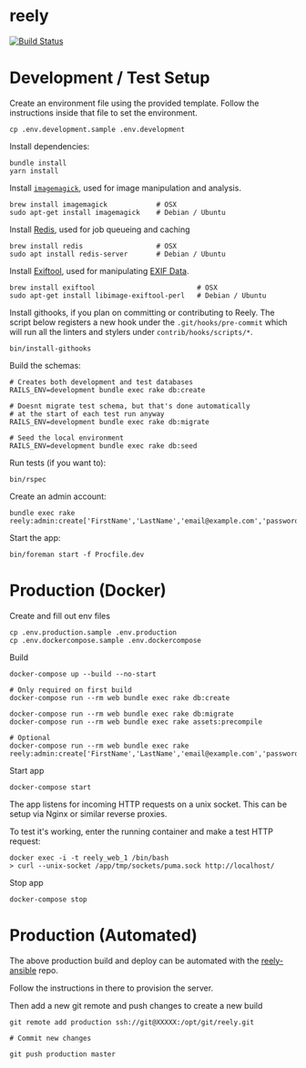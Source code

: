 # reely

[![Build Status](https://github.com/abhchand/reely/badges/master/build.svg)](https://github.com/abhchand/reely/pipelines)


# Development / Test Setup

Create an environment file using the provided template. Follow the instructions inside that file to set the environment.

```
cp .env.development.sample .env.development
```

Install dependencies:

```
bundle install
yarn install
```

Install [`imagemagick`](www.imagemagick.org/), used for image manipulation and analysis.

```
brew install imagemagick            # OSX
sudo apt-get install imagemagick    # Debian / Ubuntu
```

Install [Redis](https://redis.io), used for job queueing and caching

```
brew install redis                  # OSX
sudo apt install redis-server       # Debian / Ubuntu
```

Install [Exiftool](https://www.sno.phy.queensu.ca/~phil/exiftool), used for manipulating [EXIF Data](https://en.wikipedia.org/wiki/Exif).

```
brew install exiftool                         # OSX
sudo apt-get install libimage-exiftool-perl   # Debian / Ubuntu
```

Install githooks, if you plan on committing or contributing to Reely.
The script below registers a new hook under the `.git/hooks/pre-commit` which will run all the linters and stylers under `contrib/hooks/scripts/*`.

```
bin/install-githooks
```

Build the schemas:

```
# Creates both development and test databases
RAILS_ENV=development bundle exec rake db:create

# Doesnt migrate test schema, but that's done automatically
# at the start of each test run anyway
RAILS_ENV=development bundle exec rake db:migrate

# Seed the local environment
RAILS_ENV=development bundle exec rake db:seed
```

Run tests (if you want to):

```
bin/rspec
```

Create an admin account:

```
bundle exec rake reely:admin:create['FirstName','LastName','email@example.com','password']
```

Start the app:

```
bin/foreman start -f Procfile.dev
```

# Production (Docker)

Create and fill out env files

```
cp .env.production.sample .env.production
cp .env.dockercompose.sample .env.dockercompose
```

Build

```
docker-compose up --build --no-start

# Only required on first build
docker-compose run --rm web bundle exec rake db:create

docker-compose run --rm web bundle exec rake db:migrate
docker-compose run --rm web bundle exec rake assets:precompile

# Optional
docker-compose run --rm web bundle exec rake reely:admin:create['FirstName','LastName','email@example.com','password']
```

Start app

```
docker-compose start
```

The app listens for incoming HTTP requests on a unix socket. This can be setup via Nginx or similar reverse proxies.

To test it's working, enter the running container and make a test HTTP request:

```
docker exec -i -t reely_web_1 /bin/bash
> curl --unix-socket /app/tmp/sockets/puma.sock http://localhost/
```

Stop app

```
docker-compose stop
```

# Production (Automated)

The above production build and deploy can be automated with the [reely-ansible](https://github.com/abhchand/reely-ansible) repo.

Follow the instructions in there to provision the server.

Then add a new git remote and push changes to create a new build

```
git remote add production ssh://git@XXXXX:/opt/git/reely.git

# Commit new changes

git push production master
```

